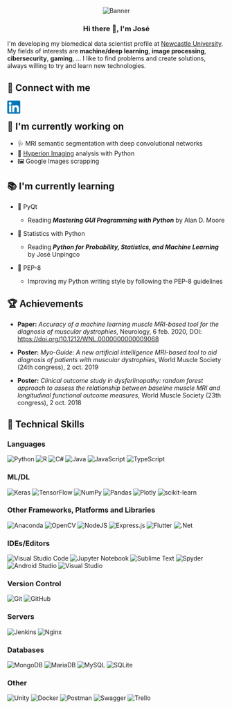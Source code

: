 <p align="center">
<img src="https://user-images.githubusercontent.com/21974160/147383017-16521eb1-0227-4448-b638-2c2b7df41108.png" alt="Banner">
</p>

<h3 align="center">Hi there 👋, I'm José</h3>

I'm developing my biomedical data scientist profile at <a href="https://www.ncl.ac.uk/">Newcastle University</a>. My fields of interests are **machine/deep learning**, **image processing**, **cibersecurity**, **gaming**, ... I like to find problems and create solutions, always willing to try and learn new technologies.

<h2>💬 Connect with me</h2>

<a href="https://www.linkedin.com/in/jos%C3%A9-verd%C3%BA-d%C3%ADaz/"><img align="left" src="https://github.com/Jose-Verdu-Diaz/Jose-Verdu-Diaz/blob/4bf47486d3172df4260458f2e0ac82f2c97d9d98/linkedin.svg" alt="José Verdú Díaz | LinkedIn" width="30px"/></a>

<br>

<h2>🔭 I'm currently working on</h2>

- 🩺 MRI semantic segmentation with deep convolutional networks
- 🔬 <a href="https://www.fluidigm.com/products-services/instruments/hyperion">Hyperion Imaging</a> analysis with Python
- 🖼️ Google Images scrapping

<h2>📚 I'm currently learning</h2>

- 🐍 PyQt
  - Reading **_Mastering GUI Programming with Python_** by Alan D. Moore

- 🧮 Statistics with Python
  - Reading **_Python for Probability, Statistics, and Machine Learning_** by José Unpingco

- 📜 PEP-8
  - Improving my Python writing style by following the PEP-8 guidelines

<h2>🏆 Achievements</h2>

- **Paper:** *Accuracy of a machine learning muscle MRI-based tool for the diagnosis of muscular dystrophies*, Neurology, 6 feb. 2020, DOI: https://doi.org/10.1212/WNL.0000000000009068

- **Poster:** *Myo-Guide: A new artificial intelligence MRI-based tool to aid diagnosis of patients with muscular dystrophies*, World Muscle Society (24th congress), 2 oct. 2019

- **Poster:** *Clinical outcome study in dysferlinopathy: random forest approach to assess the relationship between baseline muscle MRI and longitudinal functional outcome measures*, World Muscle Society (23th congress), 2 oct. 2018

<h2>💼 Technical Skills</h2>

<h3>Languages</h3>

![Python](https://img.shields.io/badge/Python-3670A0?style=for-the-badge&logo=python&logoColor=ffdd54)
![R](https://img.shields.io/badge/R-%23276DC3.svg?style=for-the-badge&logo=r&logoColor=white)
![C#](https://img.shields.io/badge/C%23-%23239120.svg?style=for-the-badge&logo=c-sharp&logoColor=white)
![Java](https://img.shields.io/badge/Java-%23ED8B00.svg?style=for-the-badge&logo=java&logoColor=white)
![JavaScript](https://img.shields.io/badge/Javascript-%23323330.svg?style=for-the-badge&logo=javascript&logoColor=%23F7DF1E)
![TypeScript](https://img.shields.io/badge/TypeScript-%23007ACC.svg?style=for-the-badge&logo=typescript&logoColor=white)

<h3>ML/DL</h3>

![Keras](https://img.shields.io/badge/Keras-%23D00000.svg?style=for-the-badge&logo=Keras&logoColor=white)
![TensorFlow](https://img.shields.io/badge/TensorFlow-%23FF6F00.svg?style=for-the-badge&logo=TensorFlow&logoColor=white)
![NumPy](https://img.shields.io/badge/numpy-%23013243.svg?style=for-the-badge&logo=numpy&logoColor=white)
![Pandas](https://img.shields.io/badge/pandas-%23150458.svg?style=for-the-badge&logo=pandas&logoColor=white)
![Plotly](https://img.shields.io/badge/Plotly-%233F4F75.svg?style=for-the-badge&logo=plotly&logoColor=white)
![scikit-learn](https://img.shields.io/badge/scikit--learn-%23F7931E.svg?style=for-the-badge&logo=scikit-learn&logoColor=white)

<h3>Other Frameworks, Platforms and Libraries</h3>

![Anaconda](https://img.shields.io/badge/Anaconda-%2344A833.svg?style=for-the-badge&logo=anaconda&logoColor=white)
![OpenCV](https://img.shields.io/badge/opencv-%23white.svg?style=for-the-badge&logo=opencv&logoColor=white)
![NodeJS](https://img.shields.io/badge/node.js-6DA55F?style=for-the-badge&logo=node.js&logoColor=white)
![Express.js](https://img.shields.io/badge/express.js-%23404d59.svg?style=for-the-badge&logo=express&logoColor=%2361DAFB)
![Flutter](https://img.shields.io/badge/Flutter-%2302569B.svg?style=for-the-badge&logo=Flutter&logoColor=white)
![.Net](https://img.shields.io/badge/.NET-5C2D91?style=for-the-badge&logo=.net&logoColor=white)

<h3>IDEs/Editors</h3>

![Visual Studio Code](https://img.shields.io/badge/Visual%20Studio%20Code-0078d7.svg?style=for-the-badge&logo=visual-studio-code&logoColor=white)
![Jupyter Notebook](https://img.shields.io/badge/jupyter-%23FA0F00.svg?style=for-the-badge&logo=jupyter&logoColor=white)
![Sublime Text](https://img.shields.io/badge/sublime_text-%23575757.svg?style=for-the-badge&logo=sublime-text&logoColor=important)
![Spyder](https://img.shields.io/badge/Spyder-838485?style=for-the-badge&logo=spyder%20ide&logoColor=maroon)
![Android Studio](https://img.shields.io/badge/Android%20Studio-3DDC84.svg?style=for-the-badge&logo=android-studio&logoColor=white)
![Visual Studio](https://img.shields.io/badge/Visual%20Studio-5C2D91.svg?style=for-the-badge&logo=visual-studio&logoColor=white)

<h3>Version Control</h3>

![Git](https://img.shields.io/badge/git-%23F05033.svg?style=for-the-badge&logo=git&logoColor=white)
![GitHub](https://img.shields.io/badge/github-%23121011.svg?style=for-the-badge&logo=github&logoColor=white)

<h3>Servers</h3>

![Jenkins](https://img.shields.io/badge/jenkins-%232C5263.svg?style=for-the-badge&logo=jenkins&logoColor=white)
![Nginx](https://img.shields.io/badge/nginx-%23009639.svg?style=for-the-badge&logo=nginx&logoColor=white)

<h3>Databases</h3>

![MongoDB](https://img.shields.io/badge/MongoDB-%234ea94b.svg?style=for-the-badge&logo=mongodb&logoColor=white)
![MariaDB](https://img.shields.io/badge/MariaDB-003545?style=for-the-badge&logo=mariadb&logoColor=white)
![MySQL](https://img.shields.io/badge/mysql-%2300f.svg?style=for-the-badge&logo=mysql&logoColor=white)
![SQLite](https://img.shields.io/badge/sqlite-%2307405e.svg?style=for-the-badge&logo=sqlite&logoColor=white)

<h3>Other</h3>

![Unity](https://img.shields.io/badge/unity-%23000000.svg?style=for-the-badge&logo=unity&logoColor=white)
![Docker](https://img.shields.io/badge/docker-%230db7ed.svg?style=for-the-badge&logo=docker&logoColor=white)
![Postman](https://img.shields.io/badge/Postman-FF6C37?style=for-the-badge&logo=postman&logoColor=white)
![Swagger](https://img.shields.io/badge/-Swagger-%23Clojure?style=for-the-badge&logo=swagger&logoColor=white)
![Trello](https://img.shields.io/badge/Trello-%23026AA7.svg?style=for-the-badge&logo=Trello&logoColor=white)
